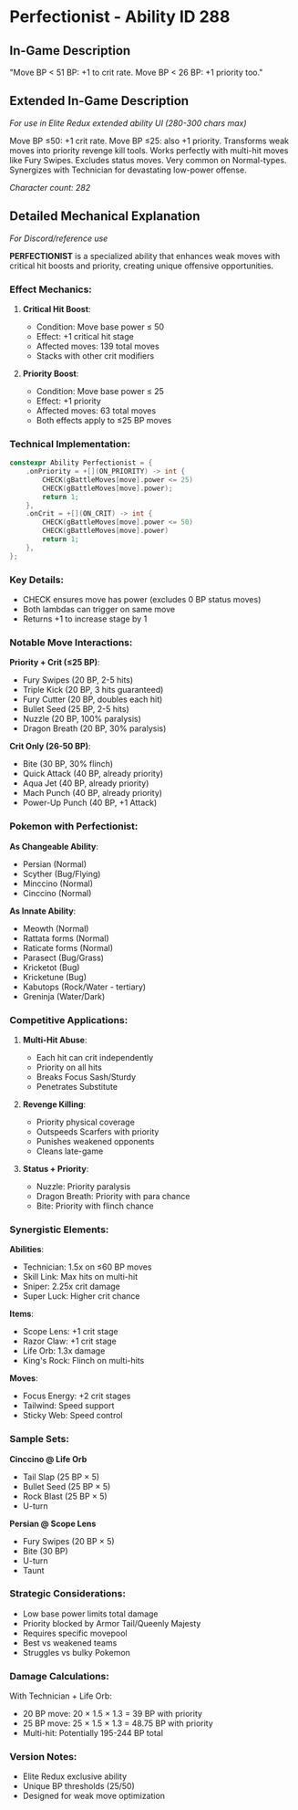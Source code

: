 # Perfectionist - Ability ID 288

## In-Game Description
"Move BP < 51 BP: +1 to crit rate. Move BP < 26 BP: +1 priority too."

## Extended In-Game Description
*For use in Elite Redux extended ability UI (280-300 chars max)*

Move BP ≤50: +1 crit rate. Move BP ≤25: also +1 priority. Transforms weak moves into priority revenge kill tools. Works perfectly with multi-hit moves like Fury Swipes. Excludes status moves. Very common on Normal-types. Synergizes with Technician for devastating low-power offense.

*Character count: 282*

## Detailed Mechanical Explanation
*For Discord/reference use*

**PERFECTIONIST** is a specialized ability that enhances weak moves with critical hit boosts and priority, creating unique offensive opportunities.

### Effect Mechanics:
1. **Critical Hit Boost**:
   - Condition: Move base power ≤ 50
   - Effect: +1 critical hit stage
   - Affected moves: 139 total moves
   - Stacks with other crit modifiers

2. **Priority Boost**:
   - Condition: Move base power ≤ 25
   - Effect: +1 priority
   - Affected moves: 63 total moves
   - Both effects apply to ≤25 BP moves

### Technical Implementation:
```cpp
constexpr Ability Perfectionist = {
    .onPriority = +[](ON_PRIORITY) -> int {
        CHECK(gBattleMoves[move].power <= 25)
        CHECK(gBattleMoves[move].power);
        return 1;
    },
    .onCrit = +[](ON_CRIT) -> int {
        CHECK(gBattleMoves[move].power <= 50)
        CHECK(gBattleMoves[move].power)
        return 1;
    },
};
```

### Key Details:
- CHECK ensures move has power (excludes 0 BP status moves)
- Both lambdas can trigger on same move
- Returns +1 to increase stage by 1

### Notable Move Interactions:

**Priority + Crit (≤25 BP)**:
- Fury Swipes (20 BP, 2-5 hits)
- Triple Kick (20 BP, 3 hits guaranteed)
- Fury Cutter (20 BP, doubles each hit)
- Bullet Seed (25 BP, 2-5 hits)
- Nuzzle (20 BP, 100% paralysis)
- Dragon Breath (20 BP, 30% paralysis)

**Crit Only (26-50 BP)**:
- Bite (30 BP, 30% flinch)
- Quick Attack (40 BP, already priority)
- Aqua Jet (40 BP, already priority)
- Mach Punch (40 BP, already priority)
- Power-Up Punch (40 BP, +1 Attack)

### Pokemon with Perfectionist:

**As Changeable Ability**:
- Persian (Normal)
- Scyther (Bug/Flying)
- Minccino (Normal)
- Cinccino (Normal)

**As Innate Ability**:
- Meowth (Normal)
- Rattata forms (Normal)
- Raticate forms (Normal)
- Parasect (Bug/Grass)
- Kricketot (Bug)
- Kricketune (Bug)
- Kabutops (Rock/Water - tertiary)
- Greninja (Water/Dark)

### Competitive Applications:

1. **Multi-Hit Abuse**:
   - Each hit can crit independently
   - Priority on all hits
   - Breaks Focus Sash/Sturdy
   - Penetrates Substitute

2. **Revenge Killing**:
   - Priority physical coverage
   - Outspeeds Scarfers with priority
   - Punishes weakened opponents
   - Cleans late-game

3. **Status + Priority**:
   - Nuzzle: Priority paralysis
   - Dragon Breath: Priority with para chance
   - Bite: Priority with flinch chance

### Synergistic Elements:

**Abilities**:
- Technician: 1.5x on ≤60 BP moves
- Skill Link: Max hits on multi-hit
- Sniper: 2.25x crit damage
- Super Luck: Higher crit chance

**Items**:
- Scope Lens: +1 crit stage
- Razor Claw: +1 crit stage
- Life Orb: 1.3x damage
- King's Rock: Flinch on multi-hits

**Moves**:
- Focus Energy: +2 crit stages
- Tailwind: Speed support
- Sticky Web: Speed control

### Sample Sets:

**Cinccino @ Life Orb**
- Tail Slap (25 BP × 5)
- Bullet Seed (25 BP × 5)
- Rock Blast (25 BP × 5)
- U-turn

**Persian @ Scope Lens**
- Fury Swipes (20 BP × 5)
- Bite (30 BP)
- U-turn
- Taunt

### Strategic Considerations:
- Low base power limits total damage
- Priority blocked by Armor Tail/Queenly Majesty
- Requires specific movepool
- Best vs weakened teams
- Struggles vs bulky Pokemon

### Damage Calculations:
With Technician + Life Orb:
- 20 BP move: 20 × 1.5 × 1.3 = 39 BP with priority
- 25 BP move: 25 × 1.5 × 1.3 = 48.75 BP with priority
- Multi-hit: Potentially 195-244 BP total

### Version Notes:
- Elite Redux exclusive ability
- Unique BP thresholds (25/50)
- Designed for weak move optimization